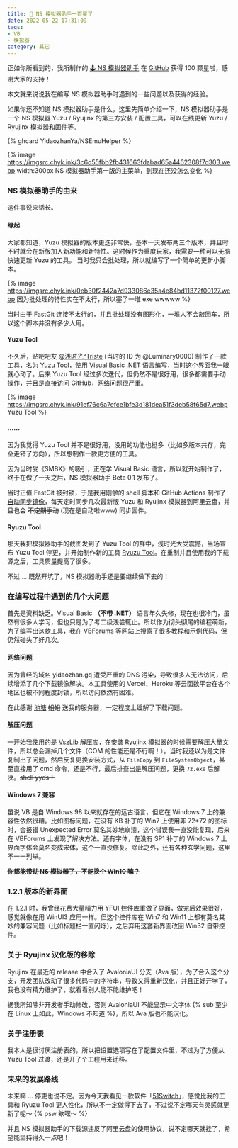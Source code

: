 ```yaml
---
title: 🎺 NS 模拟器助手一百星了
date: 2022-05-22 17:31:09
tags:
- VB
- 模拟器
category: 其它
---
```


正如你所看到的，我所制作的 [🕹 NS 模拟器助手](https://tieba.baidu.com/p/7708487837) 在 [GitHub](https://github.com/YidaozhanYa/NSEmuHelper) 获得 100 颗星啦，感谢大家的支持！

本文就来说说我在编写 NS 模拟器助手时遇到的一些问题以及获得的经验。

<!-- more -->

如果你还不知道 NS 模拟器助手是什么，这里先简单介绍一下，NS 模拟器助手是一个 NS 模拟器 Yuzu / Ryujinx 的第三方安装 / 配置工具，可以在线更新 Yuzu / Ryujinx 模拟器和固件等。

{% ghcard YidaozhanYa/NSEmuHelper %}

{% image https://imgsrc.chyk.ink/3c6d55fbb2fb431663fdabad65a4462308f7d303.webp width:300px NS 模拟器助手第一版的主菜单，到现在还没怎么变化 %}



### NS 模拟器助手的由来

这件事说来话长。

#### 缘起

大家都知道，Yuzu 模拟器的版本更迭非常快，基本一天发布两三个版本，并且时不时就会在新版加入新功能和新特性。这时候作为重度玩家，我需要一种可以无脑快速更新 Yuzu 的工具。
当时我只会批处理，所以就编写了一个简单的更新小脚本。

{% image https://imgsrc.chyk.ink/0eb30f2442a7d933086e35a4e84bd11372f00127.webp 因为批处理的特性实在不太行，所以塞了一堆 exe wwwww %}

当时由于 FastGit 连接不太行的，并且批处理没有图形化，一堆人不会敲回车，所以这个脚本并没有多少人用。

#### Yuzu Tool

不久后，贴吧吧友 [@浅时光°Triste](https://tieba.baidu.com/home/main?id=tb.1.49499a8d.blf4ca32-Qw58GSaOp6ihg?t=1642557514&fr=pb) (当时的 ID 为 @Luminary0000) 制作了一款工具，名为 [Yuzu Tool](https://tieba.baidu.com/p/7482949878)，使用 Visual Basic .NET 语言编写，当时这个界面我一眼就心动了。后来 Yuzu Tool 经过多次迭代，但仍然不是很好用，很多都需要手动操作，并且是直接访问 GitHub，网络问题很严重。

{% image https://imgsrc.chyk.ink/91ef76c6a7efce1bfe3d181dea51f3deb58f65d7.webp Yuzu Tool %}

#### ......

因为我觉得 Yuzu Tool 并不是很好用，没用的功能也挺多（比如多版本共存，完全走错了方向），所以想制作一款更方便的工具。

因为当时受《SMBX》的吸引，正在学 Visual Basic 语言，所以就开始制作了，终于在做了一天之后，NS 模拟器助手 Beta 0.1 发布了。

当时正值 FastGit 被封锁，于是我用刚学的 shell 脚本和 GitHub Actions 制作了[自动同步镜像](https://github.com/YidaozhanYa/ActionsMirror)，每天定时同步几次最新版 Yuzu 和 Ryujinx 模拟器到阿里云盘，并且也会 ~~不定期手动~~ (现在是自动啦www) 同步固件。

#### Ryuzu Tool

那天我把模拟器助手的截图发到了 Yuzu Tool 的群中，浅时光大受震撼，当场宣布 Yuzu Tool 停更，并开始制作新的工具 [Ryuzu Tool](https://tieba.baidu.com/p/7723977771)。在重制并且使用我的下载源之后，工具质量提高了很多。

不过 ... 既然开坑了，NS 模拟器助手还是要继续做下去的！

### 在编写过程中遇到的几个大问题

首先是资料缺乏。Visual Basic **（不带 .NET）** 语言年久失修，现在也很冷门，虽然有很多人学习，但也只是为了考二级浅尝辄止。所以作为彻头彻尾的编程萌新，为了编写出这款工具，我在 VBForums 等网站上搜索了很多教程和示例代码，但仍然碰头了好几次。

#### 网络问题

因为曾经的域名 yidaozhan.gq 遭受严重的 DNS 污染，导致很多人无法访问，后续增添了几个下载镜像解决。本工具使用的 Vercel、Heroku 等云函数平台在各个地区也被不同程度封锁，所以访问依然有困难。

在此感谢 [池塘](https://www.chitang.tech) ~~姐姐~~ 送我的服务器，一定程度上缓解了下载问题。

#### 解压问题

一开始我使用的是 [VszLib](https://github.com/wqweto/VszLib) 解压库，在安装 Ryujinx 模拟器的时候需要解压大量文件，所以总会漏掉几个文件（COM 的性能还是不行啊！）。当时我还以为是文件复制出了问题，然后反复更换安装方式，从 `FileCopy` 到 `FileSystemObject`，甚至直接用了 cmd 命令，还是不行，最后排查出是解压问题，更换 `7z.exe` 后解决。~~shell yyds！~~

#### Windows 7 兼容

虽说 VB 是自 Windows 98 以来就存在的远古语言，但它在 Windows 7 上的兼容性依然很糟。比如图标问题，在没有 KB 补丁的 Win7 上使用非 72*72 的图标时，会报错 Unexpected Error 莫名其妙地崩溃，这个错误我一直没能复现，后来在 VBForums 上发现了解决方法。还有字体，在没有 SP1 补丁的 Windows 7 上界面字体会莫名变成宋体，这个一直没修复。除此之外，还有各种玄学问题，这里不一一列举。

**~~你都能带动 NS 模拟器了，不能换个 Win10 嘛？~~**

### 1.2.1 版本的新界面

在 1.2.1 时，我曾经花费大量精力用 YFUI 控件库重做了界面，做完后效果很好，感觉就像在用 WinUI3 应用一样。但这个控件库在 Win7 和 Win11 上都有莫名其妙的兼容问题（比如标题栏一直闪烁），之后弃用这套新界面改回 Win32 自带控件。

### 关于 Ryujinx 汉化版的移除

Ryujinx 在最近的 release 中合入了 AvaloniaUI 分支（Ava 版），为了合入这个分支，开发团队改动了很多代码中的字符串，导致又得重新汉化，并且正好开学了，我也没有精力维护了，就看看别人能不能维护吧！

据我所知除非开发者手动修改，否则 AvaloniaUI 不能显示中文字体 {% sub 至少在 Linux 上如此，Windows 不知道 %}，所以 Ava 版也不能汉化。

### 关于注册表

我本人是很讨厌注册表的，所以把设置选项写在了配置文件里，不过为了方便从 Yuzu Tool 过渡，还是开了个工程用来迁移。

### 未来的发展路线

未来嘛 ... 停更也说不定。因为今天我看见一款软件「[51Switch](https://www.51switch.cn)」，感觉比我的工具和 Ryuzu Tool 更人性化，所以不一定做得下去了，不过说不定哪天有灵感就更新了呢～ {% psw 欸嘿～ %}

并且 NS 模拟器助手的下载源违反了阿里云盘的使用协议，说不定哪天就挂了，希望能坚持得久一点吧！

